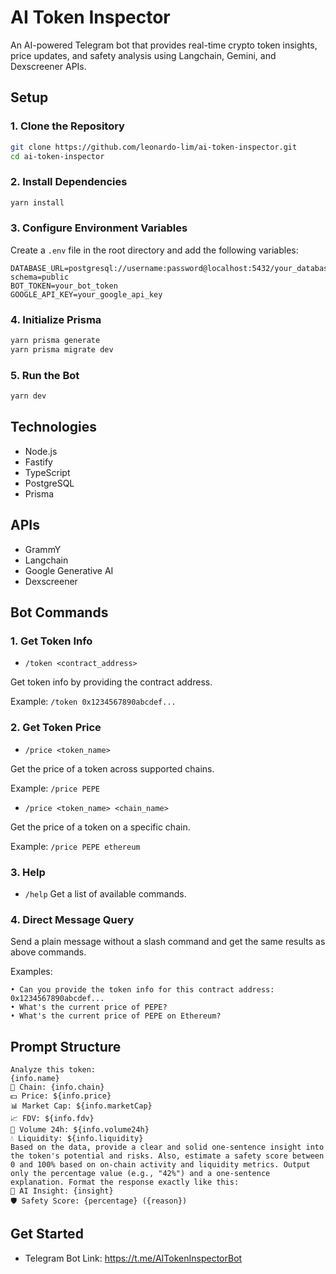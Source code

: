 # AI Token Inspector

An AI-powered Telegram bot that provides real-time crypto token insights, price updates, and safety analysis using Langchain, Gemini, and Dexscreener APIs.

## Setup

### 1. Clone the Repository

```bash
git clone https://github.com/leonardo-lim/ai-token-inspector.git
cd ai-token-inspector
```

### 2. Install Dependencies

```bash
yarn install
```

### 3. Configure Environment Variables

Create a `.env` file in the root directory and add the following variables:

```env
DATABASE_URL=postgresql://username:password@localhost:5432/your_database?schema=public
BOT_TOKEN=your_bot_token
GOOGLE_API_KEY=your_google_api_key
```

### 4. Initialize Prisma

```bash
yarn prisma generate
yarn prisma migrate dev
```

### 5. Run the Bot

```bash
yarn dev
```

## Technologies
* Node.js
* Fastify
* TypeScript
* PostgreSQL
* Prisma

## APIs
* GrammY
* Langchain
* Google Generative AI
* Dexscreener

## Bot Commands

### 1. Get Token Info
* `/token <contract_address>`

Get token info by providing the contract address.

Example:
`/token 0x1234567890abcdef...`

### 2. Get Token Price
* `/price <token_name>`

Get the price of a token across supported chains.

Example:
`/price PEPE`

* `/price <token_name> <chain_name>`

Get the price of a token on a specific chain.

Example:
`/price PEPE ethereum`

### 3. Help
* `/help`
Get a list of available commands.

### 4. Direct Message Query
Send a plain message without a slash command and get the same results as above commands.

Examples:
```
• Can you provide the token info for this contract address: 0x1234567890abcdef...
• What's the current price of PEPE?
• What's the current price of PEPE on Ethereum?
```

## Prompt Structure
```
Analyze this token:
{info.name}
🔗 Chain: {info.chain}
💵 Price: ${info.price}
📊 Market Cap: ${info.marketCap}
📈 FDV: ${info.fdv}
🔁 Volume 24h: ${info.volume24h}
💧 Liquidity: ${info.liquidity}
Based on the data, provide a clear and solid one-sentence insight into the token's potential and risks. Also, estimate a safety score between 0 and 100% based on on-chain activity and liquidity metrics. Output only the percentage value (e.g., "42%") and a one-sentence explanation. Format the response exactly like this:
🧠 AI Insight: {insight}
🛡️ Safety Score: {percentage} ({reason})
```

## Get Started
* Telegram Bot Link: https://t.me/AITokenInspectorBot